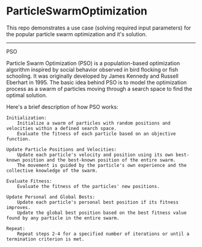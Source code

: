 # ParticleSwarmOptimization
This repo demonstrates a use case (solving required input parameters) for the popular particle swarm optimization and it's solution.

---
PSO 

Particle Swarm Optimization (PSO) is a population-based optimization algorithm inspired by social behavior observed in bird flocking or fish schooling. It was originally developed by James Kennedy and Russell Eberhart in 1995. The basic idea behind PSO is to model the optimization process as a swarm of particles moving through a search space to find the optimal solution.

Here's a brief description of how PSO works:

    Initialization:
        Initialize a swarm of particles with random positions and velocities within a defined search space.
        Evaluate the fitness of each particle based on an objective function.

    Update Particle Positions and Velocities:
        Update each particle's velocity and position using its own best-known position and the best-known position of the entire swarm.
        The movement is guided by the particle's own experience and the collective knowledge of the swarm.

    Evaluate Fitness:
        Evaluate the fitness of the particles' new positions.

    Update Personal and Global Bests:
        Update each particle's personal best position if its fitness improves.
        Update the global best position based on the best fitness value found by any particle in the entire swarm.

    Repeat:
        Repeat steps 2-4 for a specified number of iterations or until a termination criterion is met.
